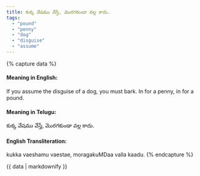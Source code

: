 ```yaml
---
title: కుక్క వేషము వేస్తే, మొరగకుండా వల్ల కాదు.
tags:
  - "pound"
  - "penny"
  - "dog"
  - "disguise"
  - "assume"
---
```


{% capture data %}
#### Meaning in English:
If you assume the disguise of a dog, you must bark.
In for a penny, in for a pound.

#### Meaning in Telugu:
కుక్క వేషము వేస్తే, మొరగకుండా వల్ల కాదు.

#### English Transliteration:
kukka vaeshamu vaestae, moragakuMDaa valla kaadu.
{% endcapture %}

<div class="notice">{{ data | markdownify }}</div>

